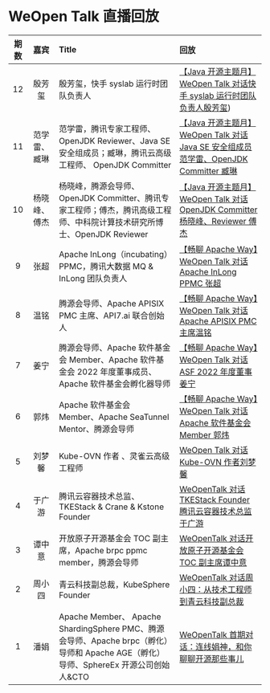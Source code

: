 # WeOpen Talk 直播回放

| 期数 | 嘉宾 | Title | 回放 |
| :-: | :-: | :-- | :-- |
|12|殷芳玺|殷芳玺，快手 syslab 运行时团队负责人| [【Java 开源主题月】WeOpen Talk 对话快手 syslab 运行时团队负责人殷芳玺](https://www.bilibili.com/video/BV1P94y1S7Em?spm_id_from=333.999.0.0))|
|11|范学雷、臧琳|范学雷，腾讯专家工程师、OpenJDK Reviewer、Java SE 安全组成员；臧琳，腾讯云高级工程师、 OpenJDK Committer| [【Java 开源主题月】WeOpen Talk 对话 Java SE 安全组成员范学雷、OpenJDK Committer 臧琳](https://www.bilibili.com/video/BV1WB4y197b1?spm_id_from=333.999.0.0)|
|10|杨晓峰、傅杰|杨晓峰，腾源会导师、OpenJDK Committer、腾讯专家工程师；傅杰，腾讯高级工程师、中科院计算技术研究所博士、OpenJDK Reviewer| [【Java 开源主题月】WeOpen Talk 对话 OpenJDK Committer 杨晓峰、Reviewer 傅杰](https://www.bilibili.com/video/BV1VY411c7U9?spm_id_from=333.999.0.0)|
|9|张超|Apache InLong（incubating）PPMC，腾讯大数据 MQ & InLong 团队负责人| [【畅聊 Apache Way】WeOpen Talk 对话 Apache InLong PPMC 张超](https://www.bilibili.com/video/BV1vY4y187eF?spm_id_from=333.999.0.0)|
|8|温铭|腾源会导师、Apache APISIX PMC 主席、API7.ai 联合创始人| [【畅聊 Apache Way】WeOpen Talk 对话 Apache APISIX PMC 主席温铭](https://www.bilibili.com/video/BV1eF411M7Xd?spm_id_from=333.999.0.0)|
|7|姜宁|腾源会导师、Apache 软件基金会 Member、Apache 软件基金会 2022 年度董事成员、Apache 软件基金会孵化器导师| [【畅聊 Apache Way】WeOpen Talk 对话 ASF 2022 年度董事姜宁](https://www.bilibili.com/video/BV14u411v7mX?spm_id_from=333.999.0.0)|
|6|郭炜|Apache 软件基金会 Member、Apache SeaTunnel Mentor、腾源会导师| [【畅聊 Apache Way】WeOpen Talk 对话 Apache 软件基金会 Member 郭炜](https://www.bilibili.com/video/BV1uZ4y1U7Xy?spm_id_from=333.999.0.0)|
|5|刘梦馨|Kube-OVN 作者 、灵雀云高级工程师| [WeOpen Talk 对话 Kube-OVN 作者刘梦馨](https://www.bilibili.com/video/BV1Bu411i7GS?spm_id_from=333.999.0.0)|
|4|于广游|腾讯云容器技术总监、TKEStack & Crane & Kstone Founder| [WeOpenTalk 对话 TKEStack Founder 腾讯云容器技术总监于广游](https://www.bilibili.com/video/BV1db4y1H7sB?p=1&share_medium=iphone&share_plat=ios&share_session_id=9DAC40AE-9B1A-484E-909F-DBC128DC43E6&share_source=WEIXIN&share_tag=s_i&timestamp=1648034449&unique_k=OqipicM) |
|3|谭中意|开放原子开源基金会 TOC 副主席，Apache brpc ppmc member，腾源会导师 | [WeOpenTalk 对话开放原子开源基金会 TOC 副主席谭中意](https://www.bilibili.com/video/BV14r4y1B7EQ?p=1&share_medium=iphone&share_plat=ios&share_session_id=5B869B35-EA1E-4F1F-BC7F-561AF7FAA15D&share_source=WEIXIN&share_tag=s_i&timestamp=1648034437&unique_k=8Dz2W2K) |
|2|周小四|青云科技副总裁，KubeSphere Founder| [WeOpenTalk 对话周小四：从技术工程师到青云科技副总裁](https://www.bilibili.com/video/BV1aq4y1i7dD?p=1&share_medium=iphone&share_plat=ios&share_session_id=727C1F27-3174-49EF-9CE5-018D21DEDF85&share_source=WEIXIN&share_tag=s_i&timestamp=1648034419&unique_k=y2QMHt3) |
|1|潘娟|Apache Member、 Apache ShardingSphere PMC、腾源会导师、Apache brpc（孵化）导师和 Apache AGE（孵化）导师、SphereEx 开源公司创始人&CTO | [WeOpenTalk 首期对话：连线娟神，和你聊聊开源那些事儿](https://www.bilibili.com/video/BV1km4y1U772?p=1&share_medium=iphone&share_plat=ios&share_session_id=BE52A9CB-F295-4A1B-915B-55002D5E102B&share_source=WEIXIN&share_tag=s_i&timestamp=1648034405&unique_k=sRUpkD4) |
